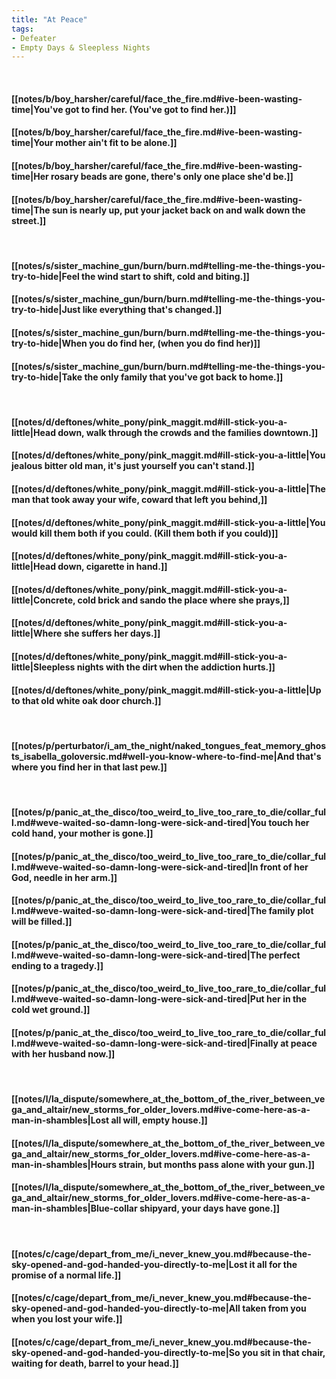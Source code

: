 ```yaml
---
title: "At Peace"
tags:
- Defeater
- Empty Days & Sleepless Nights
---
```

&nbsp;
#### [[notes/b/boy_harsher/careful/face_the_fire.md#ive-been-wasting-time|You've got to find her. (You've got to find her.)]]
#### [[notes/b/boy_harsher/careful/face_the_fire.md#ive-been-wasting-time|Your mother ain't fit to be alone.]]
#### [[notes/b/boy_harsher/careful/face_the_fire.md#ive-been-wasting-time|Her rosary beads are gone, there's only one place she'd be.]]
#### [[notes/b/boy_harsher/careful/face_the_fire.md#ive-been-wasting-time|The sun is nearly up, put your jacket back on and walk down the street.]]
&nbsp;
#### [[notes/s/sister_machine_gun/burn/burn.md#telling-me-the-things-you-try-to-hide|Feel the wind start to shift, cold and biting.]]
#### [[notes/s/sister_machine_gun/burn/burn.md#telling-me-the-things-you-try-to-hide|Just like everything that's changed.]]
#### [[notes/s/sister_machine_gun/burn/burn.md#telling-me-the-things-you-try-to-hide|When you do find her, (when you do find her)]]
#### [[notes/s/sister_machine_gun/burn/burn.md#telling-me-the-things-you-try-to-hide|Take the only family that you've got back to home.]]
&nbsp;
#### [[notes/d/deftones/white_pony/pink_maggit.md#ill-stick-you-a-little|Head down, walk through the crowds and the families downtown.]]
#### [[notes/d/deftones/white_pony/pink_maggit.md#ill-stick-you-a-little|You jealous bitter old man, it's just yourself you can't stand.]]
#### [[notes/d/deftones/white_pony/pink_maggit.md#ill-stick-you-a-little|The man that took away your wife, coward that left you behind,]]
#### [[notes/d/deftones/white_pony/pink_maggit.md#ill-stick-you-a-little|You would kill them both if you could. (Kill them both if you could)]]
#### [[notes/d/deftones/white_pony/pink_maggit.md#ill-stick-you-a-little|Head down, cigarette in hand.]]
#### [[notes/d/deftones/white_pony/pink_maggit.md#ill-stick-you-a-little|Concrete, cold brick and sando the place where she prays,]]
#### [[notes/d/deftones/white_pony/pink_maggit.md#ill-stick-you-a-little|Where she suffers her days.]]
#### [[notes/d/deftones/white_pony/pink_maggit.md#ill-stick-you-a-little|Sleepless nights with the dirt when the addiction hurts.]]
#### [[notes/d/deftones/white_pony/pink_maggit.md#ill-stick-you-a-little|Up to that old white oak door church.]]
&nbsp;
#### [[notes/p/perturbator/i_am_the_night/naked_tongues_feat_memory_ghosts_isabella_goloversic.md#well-you-know-where-to-find-me|And that's where you find her in that last pew.]]
&nbsp;
#### [[notes/p/panic_at_the_disco/too_weird_to_live_too_rare_to_die/collar_full.md#weve-waited-so-damn-long-were-sick-and-tired|You touch her cold hand, your mother is gone.]]
#### [[notes/p/panic_at_the_disco/too_weird_to_live_too_rare_to_die/collar_full.md#weve-waited-so-damn-long-were-sick-and-tired|In front of her God, needle in her arm.]]
#### [[notes/p/panic_at_the_disco/too_weird_to_live_too_rare_to_die/collar_full.md#weve-waited-so-damn-long-were-sick-and-tired|The family plot will be filled.]]
#### [[notes/p/panic_at_the_disco/too_weird_to_live_too_rare_to_die/collar_full.md#weve-waited-so-damn-long-were-sick-and-tired|The perfect ending to a tragedy.]]
#### [[notes/p/panic_at_the_disco/too_weird_to_live_too_rare_to_die/collar_full.md#weve-waited-so-damn-long-were-sick-and-tired|Put her in the cold wet ground.]]
#### [[notes/p/panic_at_the_disco/too_weird_to_live_too_rare_to_die/collar_full.md#weve-waited-so-damn-long-were-sick-and-tired|Finally at peace with her husband now.]]
&nbsp;
#### [[notes/l/la_dispute/somewhere_at_the_bottom_of_the_river_between_vega_and_altair/new_storms_for_older_lovers.md#ive-come-here-as-a-man-in-shambles|Lost all will, empty house.]]
#### [[notes/l/la_dispute/somewhere_at_the_bottom_of_the_river_between_vega_and_altair/new_storms_for_older_lovers.md#ive-come-here-as-a-man-in-shambles|Hours strain, but months pass alone with your gun.]]
#### [[notes/l/la_dispute/somewhere_at_the_bottom_of_the_river_between_vega_and_altair/new_storms_for_older_lovers.md#ive-come-here-as-a-man-in-shambles|Blue-collar shipyard, your days have gone.]]
&nbsp;
#### [[notes/c/cage/depart_from_me/i_never_knew_you.md#because-the-sky-opened-and-god-handed-you-directly-to-me|Lost it all for the promise of a normal life.]]
#### [[notes/c/cage/depart_from_me/i_never_knew_you.md#because-the-sky-opened-and-god-handed-you-directly-to-me|All taken from you when you lost your wife.]]
#### [[notes/c/cage/depart_from_me/i_never_knew_you.md#because-the-sky-opened-and-god-handed-you-directly-to-me|So you sit in that chair, waiting for death, barrel to your head.]]
